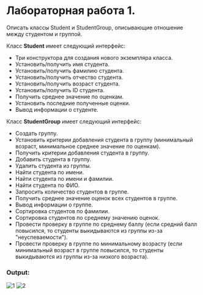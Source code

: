 # Лабораторная работа 1.

Описать классы Student и StudentGroup, описывающие отношение между студентом и группой.

Класс **Student** имеет следующий интерфейс: 

* Три конструктора для создания нового экземпляра класса.
* Установить/получить имя студента.
* Установить/получить фамилию студента.
* Установить/получить отчество студента.
* Установить/получить возраст студента.
* Установить/получить ID студента.
* Получить среднее значение по оценкам.
* Установить последние полученные оценки. 
* Вывод информации о студенте.

Класс **StudentGroup** имеет следующий интерфейс: 
* Создать группу.
* Установить критерии добавления студента в группу (минимальный возраст, минимальное среднее значение по оценкам).
* Получить критерии добавления студента в группу.
* Добавить студента в группу.
* Удалить студента из группы.
* Найти студента по имени. 
* Найти студента по имени и фамилии.
* Найти студента по ФИО.
* Запросить количество студентов в группе.
* Получить среднее значение оценок всех студентов в группе.
* Вывод информации о группе.
* Сортировка студентов по фамилии.
* Сортировка студентов по среднему значению оценок.
* Провести проверку в группе по среднему баллу (если средний балл повысился, то студенты выкидываются из группы из-за "неуспеваемости").
* Провести проверку в группе по минимальному возрасту (если минимальный возраст в группе повысился, то студенты выкидываются из группы из-за низкого возраста).


### Output: 
![1](https://i.imgur.com/0TJggFa.png) 
![2](https://i.imgur.com/CwFfDYq.png)

